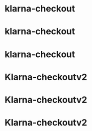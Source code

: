 # klarna-checkout
# klarna-checkout
# klarna-checkout
# Klarna-checkoutv2
# Klarna-checkoutv2
# Klarna-checkoutv2

